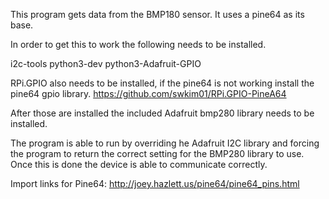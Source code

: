 This program gets data from the BMP180 sensor.
It uses a pine64 as its base.

In order to get this to work the following needs to be installed.

i2c-tools
python3-dev
python3-Adafruit-GPIO

RPi.GPIO also needs to be installed, if the pine64
is not working install the pine64 gpio library.
https://github.com/swkim01/RPi.GPIO-PineA64

After those are installed the included Adafruit bmp280 library
needs to be installed.

The program is able to run by overriding he Adafruit I2C library
and forcing the program to return the correct setting for the
BMP280 library to use. Once this is done the device is able
to communicate correctly.


Import links for Pine64:
http://joey.hazlett.us/pine64/pine64_pins.html
